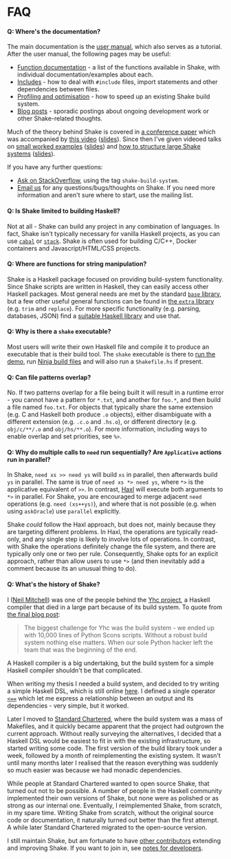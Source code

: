 # FAQ

#### Q: Where's the documentation?

The main documentation is the [user manual](Manual.md#readme), which also serves as a tutorial. After the user manual, the following pages may be useful:

* [Function documentation](https://hackage.haskell.org/packages/archive/shake/latest/doc/html/Development-Shake.html) - a list of the functions available in Shake, with individual documentation/examples about each.
* [Includes](Includes.md) - how to deal with `#include` files, import statements and other dependencies between files.
* [Profiling and optimisation](Profiling.md) - how to speed up an existing Shake build system.
* [Blog posts](http://neilmitchell.blogspot.co.uk/search/label/shake) - sporadic postings about ongoing development work or other Shake-related thoughts.

<!--
Shake is suitable for all sizes of build systems, from a simple C project to a huge cross-platform multi-language project. However, at different scales, different techniques tend to be applicable.
* [Small/simple build systems](Small.md#readme) - some simpler build systems can be written as _forward_ build systems, without the need to explicitly think about dependencies or targets. Useful for getting started, relies on a tool to automatically track your dependencies.
* [Large frequently changing build systems](Large.md#readme) - for large build systems, it is useful to split the build system interpreter and metadata apart, making changes to the Haskell build system comparatively rare.
-->

Much of the theory behind Shake is covered in [a conference paper](http://ndmitchell.com/downloads/paper-shake_before_building-10_sep_2012.pdf) which was accompanied by [this video](https://www.youtube.com/xYCPpXVlqFM) ([slides](http://ndmitchell.com/downloads/slides-shake_before_building-10_sep_2012.pdf)). Since then I've given videoed talks on [small worked examples](http://www.infoq.com/presentations/shake) ([slides](http://ndmitchell.com/downloads/slides-building_stuff_with_shake-20_nov_2014.pdf)) and [how to structure large Shake systems](https://skillsmatter.com/skillscasts/6548-defining-your-own-build-system-with-shake) ([slides](http://ndmitchell.com/downloads/slides-defining_your_own_build_system_with_shake-09_oct_2015.pdf)).

If you have any further questions:

* [Ask on StackOverflow](https://stackoverflow.com/questions/tagged/shake-build-system), using the tag `shake-build-system`.
* [Email us](https://groups.google.com/forum/?fromgroups#!forum/shake-build-system) for any questions/bugs/thoughts on Shake. If you need more information and aren't sure where to start, use the mailing list.


#### Q: Is Shake limited to building Haskell?

Not at all - Shake can build any project in any combination of languages. In fact, Shake isn't typically necessary for vanilla Haskell projects, as you can use [`cabal`](https://haskell.org/cabal) or [`stack`](http://haskellstack.org/). Shake is often used for building C/C++, Docker containers and Javascript/HTML/CSS projects.

#### Q: Where are functions for string manipulation?

Shake is a Haskell package focused on providing build-system functionality. Since Shake scripts are written in Haskell, they can easily access other Haskell packages. Most general needs are met by the standard [`base` library](https://hackage.haskell.org/package/base), but a few other useful general functions can be found in [the `extra` library](https://hackage.haskell.org/package/extra) (e.g. `trim` and `replace`). For more specific functionality (e.g. parsing, databases, JSON) find a [suitable Haskell library](https://hackage.haskell.org/packages) and use that.

#### Q: Why is there a `shake` executable?

Most users will write their own Haskell file and compile it to produce an executable that is their build tool. The `shake` executable is there to [run the demo](Demo.md), run [Ninja build files](Ninja.md) and will also run a `Shakefile.hs` if present.

#### Q: Can file patterns overlap?

No. If two patterns overlap for a file being built it will result in a runtime error - you cannot have a pattern for `*.txt`, and another for `foo.*`, and then build a file named `foo.txt`. For objects that typically share the same extension (e.g. C and Haskell both produce `.o` objects), either disambiguate with a different extension (e.g. `.c.o` and `.hs.o`), or different directory (e.g. `obj/c/**/.o` and `obj/hs/**.o`). For more information, including ways to enable overlap and set priorities, see `%>`.

#### Q: Why do multiple calls to `need` run sequentially? Are `Applicative` actions run in parallel?

In Shake, `need xs >> need ys` will build `xs` in parallel, then afterwards build `ys` in parallel. The same is true of `need xs *> need ys`, where `*>` is the applicative equivalent of `>>`. In contrast, [Haxl](https://hackage.haskell.org/package/haxl) will execute both arguments to `*>` in parallel. For Shake, you are encouraged to merge adjacent `need` operations (e.g. `need (xs++ys)`), and where that is not possible (e.g. when using `askOracle`) use `parallel` explicitly.

Shake _could_ follow the Haxl approach, but does not, mainly because they are targeting different problems. In Haxl, the operations are typically read-only, and any single step is likely to involve lots of operations. In contrast, with Shake the operations definitely change the file system, and there are typically only one or two per rule. Consequently, Shake opts for an explicit approach, rather than allow users to use `*>` (and then inevitably add a comment because its an unusual thing to do).

#### Q: What's the history of Shake?

I ([Neil Mitchell](http://ndmitchell.com)) was one of the people behind the [Yhc project](https://www.haskell.org/haskellwiki/Yhc), a Haskell compiler that died in a large part because of its build system. To quote from [the final blog post](http://yhc06.blogspot.co.uk/2011/04/yhc-is-dead.html):

> The biggest challenge for Yhc was the build system - we ended up with 10,000 lines of Python Scons scripts. Without a robust build system nothing else matters. When our sole Python hacker left the team that was the beginning of the end.

A Haskell compiler is a big undertaking, but the build system for a simple Haskell compiler shouldn't be that complicated.

When writing my thesis I needed a build system, and decided to try writing a simple Haskell DSL, which is still online [here](https://github.com/ndmitchell/thesis/blob/master/old/Main.hs). I defined a single operator [`<==`](https://github.com/ndmitchell/thesis/blob/master/old/Main.hs#L71) which let me express a relationship between an output and its dependencies - very simple, but it worked.

Later I moved to [Standard Chartered](https://www.sc.com/), where the build system was a mass of Makefiles, and it quickly became apparent that the project had outgrown the current approach. Without really surveying the alternatives, I decided that a Haskell DSL would be easiest to fit in with the existing infrastructure, so started writing some code. The first version of the build library took under a week, followed by a month of reimplementing the existing system. It wasn't until many months later I realised that the reason everything was suddenly so much easier was because we had monadic dependencies.

While people at Standard Chartered wanted to open source Shake, that turned out not to be possible. A number of people in the Haskell community implemented their own versions of Shake, but none were as polished or as strong as our internal one. Eventually, I reimplemented Shake, from scratch, in my spare time. Writing Shake from scratch, without the original source code or documentation, it naturally turned out better than the first attempt. A while later Standard Chartered migrated to the open-source version.

I still maintain Shake, but am fortunate to have [other contributors](https://github.com/ndmitchell/shake/graphs) extending and improving Shake. If you want to join in, see [notes for developers](Developing.md#readme).
